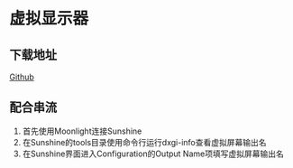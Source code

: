 # 虚拟显示器
## 下载地址
[Github](https://github.com/nomi-san/parsec-vdd/releases)
## 配合串流
1. 首先使用Moonlight连接Sunshine
2. 在Sunshine的tools目录使用命令行运行dxgi-info查看虚拟屏幕输出名
3. 在Sunshine界面进入Configuration的Output Name项填写虚拟屏幕输出名